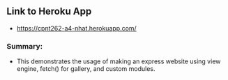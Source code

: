 ## Link to Heroku App
- https://cpnt262-a4-nhat.herokuapp.com/

### Summary:
- This demonstrates the usage of making an express website using view engine, fetch() for gallery, and custom modules.
